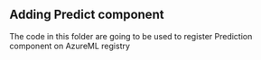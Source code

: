 ## Adding Predict component

The code in this folder are going to be used to register Prediction component on AzureML registry